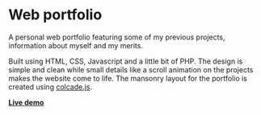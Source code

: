 # Web portfolio

A personal web portfolio featuring some of my previous projects, information about myself and my merits.

Built using HTML, CSS, Javascript and a little bit of PHP. The design is simple and clean while small details like a scroll animation on the projects makes the website come to life. The mansonry layout for the portfolio is created using [colcade.js](https://github.com/desandro/colcade).

**[Live demo](https://mariahelenanoren.com/)**
